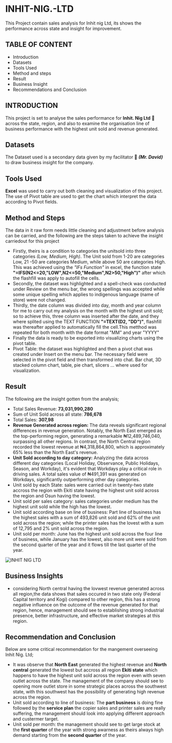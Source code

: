 # INHIT-NIG.-LTD
This Project contain sales analysis for Inhit nig Ltd, its shows the performance across state and insight for improvement.
## TABLE OF CONTENT
   - Introduction
   - Datasets
   - Tools Used
   - Method and steps
   - Result
   - Business Insight
   - Recommendations and Conclusion
## INTRODUCTION
This project is set to analyse the sales performance for **Inhit. Nig Ltd** 🏢 across the state, region, and also to examine the organisation line of business performance with the highest unit sold and revenue generated.
## Datasets
The Dataset used is a secondary data given by my facilitator 👨 ***(Mr. David)*** to draw business insight for the company.
## Tools Used
**Excel** was used to carry out both cleaning and visualization of this project. The use of Pivot table are used to get the chart which interpret the data according to Pivot fields. 
## Method and Steps
The data in it raw form needs little cleaning and adjustment before analysis can be carried, and the following are the steps taken to achieve the insight carriedout for this project
  
  - Firstly, theirs is a condition to categories the unitsold into three categories *(Low, Medium, High)*. The Unit sold from 1-20 are categories Low, 21 -50 are categories Medium, while above 50 are categories High. This was achieved using the *"IFs Function"* in excel, the function state **"=IFS(N2<=20,"LOW",N2<=50,"Medium",N2>50,"High")"** after which the flashfill was apply to autofill the cells.
  - Secondly, the dataset was highlighted and a spell-check was conducted under Review on the menu bar, the wrong spellings was accepted while some unique spelling which applies to indigenous language (name of store) were not changed.
  - Thirdly, the date column was divided into day, month and year column for me to carry out my analysis on the month with the highest unit sold; so to achieve this, three column was inserted after the date, and they where splited using the TEXT FUNCTION **"=TEXT(D2, "DD")"**, flashfill was thereafter applied to automatically fill the cell.This metthod was repeated for both month with the date format "MM" and year "YYYY"
  - Finally the data is ready to be exported into visualizing charts using the pivot table.
  -  Pivot Table: the dataset was highlighted and then a pivot chat was created under Insert on the menu bar. The necessary field were selected in the pivot field and then transformed into chat. Bar chat, 3D stacked column chart, table, pie chart, slicers ... where used for visualization.
## Result
The following are the insight gotten from the analysis;

  - Total Sales Revenue: **73,031,990,280**
  - Sum of Unit Sold across all state: **786,678**
  - Total Sales: **307,98**
  - **Revenue Generated across region:** The data reveals significant regional differences in revenue generation. Notably, the North East emerged as the top-performing region, generating a remarkable ₦12,489,746,040, surpassing all other regions. In contrast, the North Central region recorded the lowest revenue at ₦4,318,864,800, which is approximately 65% less than the North East's revenue.
  - **Unit Sold according to day category:** Analyzing the data across different day categories (Local Holiday, Observance, Public Holidays, Season, and Workday), it's evident that Workdays play a critical role in driving sales. A total sales value of ₦491,391 was generated on Workdays, significantly outperforming other day categories.
  - Unit sold by each State: sales were carried out in twenty-two state accross the region with Ekiti state having the highest unit sold across the region and Osun having the lowest.
  -  Unit sold per sales category: sales categories under medium has the highest unit sold while the high has the lowest.
  -  Unit sold according base on line of business: Part line of business has the highest sales with a sum of 493,826 unit sold and 62% of the unit sold across the region; while the printer sales has the lovest with a sum of 12,795 and 2% unit sold across the region.
  -  Unit sold per month: June has the highest unit sold across the four line of business, while January has the lowest, also more unit were sold from the second quarter of the year and it flows till the last quarter of the year.

![INHIT NIG  LTD](https://github.com/user-attachments/assets/e87968dd-9123-45b2-9c03-45559d586510)

## Business Insights
- considering North central having the lovwest revenue generated across all region,the data shows that sales occured in two state only (Federal Capital territory and Kogi) compared to other region, this has a strong negative influence on the outcome of the revenue generated  for that region, hence, management should see to establishing strong industrial presence, better infrastructure, and effective market strategies at this region.

## Recommendation and Conclusion
Below are some critical recommendation for the mangement overseeing Inhit Nig. Ltd;

  - It was observe that **North East** generated the highest revenue and **North central** generated the lowest but accross all region **Ekiti state** which happens to have the highest unit sold across the region even with seven outlet across the state. The management of the company should see to opening more outlet store in some strategic places across the southwest state, with this southwest has the possibility of generating high revenue across the region.
  - Unit sold according to line of business: The **part business** is doing fine followed by the **service plan** the copier sales and printer sales are really suffering, the management should look into applying different approach and custermer target.
  - Unit sold per month: the management should see to get large stock at the **first quarter** of the year with strong awarness as theirs always high demand starting from the **second quarter** of the year.
